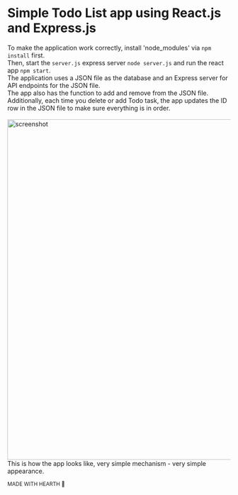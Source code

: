 # Simple Todo List app using React.js and Express.js
To make the application work correctly, install 'node_modules' via `npm install` first.<br>
Then, start the `server.js` express server `node server.js` and run the react app `npm start`.<br>
The application uses a JSON file as the database and an Express server for API endpoints for the JSON file.<br>
The app also has the function to add and remove from the JSON file. <br>
Additionally, each time you delete or add Todo task, the app updates the ID row in the JSON file to make sure everything is in order.
<br><br>
<img width="768" alt="screenshot" src="https://github.com/XarrrdaS/main/assets/94650404/cc649f59-a0b9-4f5c-a134-6c510b310513">
This is how the app looks like, very simple mechanism - very simple appearance.

<sub>MADE WITH HEARTH 🖤</sub>
